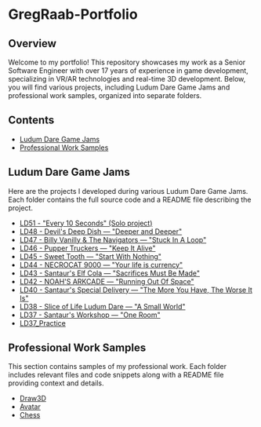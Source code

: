 # GregRaab-Portfolio

## Overview

Welcome to my portfolio! This repository showcases my work as a Senior Software Engineer with over 17 years of experience in game development, specializing in VR/AR technologies and real-time 3D development. Below, you will find various projects, including Ludum Dare Game Jams and professional work samples, organized into separate folders.

## Contents

- [Ludum Dare Game Jams](#ludum-dare-game-jams)
- [Professional Work Samples](#professional-work-samples)

## Ludum Dare Game Jams

Here are the projects I developed during various Ludum Dare Game Jams. Each folder contains the full source code and a README file describing the project.

- [LD51 - "Every 10 Seconds" (Solo project)](https://github.com/halfskye/LD51)
- [LD48 - Devil's Deep Dish — "Deeper and Deeper"](https://github.com/halfskye/LD48)
- [LD47 - Billy Vanilly & The Navigators — "Stuck In A Loop"](https://github.com/halfskye/LD47)
- [LD46 - Pupper Truckers — "Keep It Alive"](https://github.com/halfskye/LD46)
- [LD45 - Sweet Tooth — "Start With Nothing"](https://github.com/halfskye/LD45)
- [LD44 - NECROCAT 9000 — "Your life is currency"](https://github.com/halfskye/LD44)
- [LD43 - Santaur's Elf Cola — "Sacrifices Must Be Made"](https://github.com/halfskye/LD43)
- [LD42 - NOAH'S ARKCADE — "Running Out Of Space"](https://github.com/halfskye/LD42)
- [LD40 - Santaur's Special Delivery — "The More You Have, The Worse It Is"](https://github.com/halfskye/LD40)
- [LD38 - Slice of Life Ludum Dare — "A Small World"](https://github.com/halfskye/LD38)
- [LD37 - Santaur's Workshop — "One Room"](https://github.com/halfskye/LD37)
- [LD37_Practice](https://github.com/halfskye/LD37_Practice)

## Professional Work Samples

This section contains samples of my professional work. Each folder includes relevant files and code snippets along with a README file providing context and details.

- [Draw3D](Samples/Draw3D)
- [Avatar](Samples/Avatar)
- [Chess](Samples/Chess)

